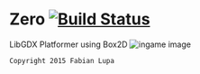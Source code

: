 Zero [![Build Status](https://travis-ci.org/flaiker/zero.svg)](https://travis-ci.org/flaiker/zero)
====

LibGDX Platformer using Box2D
![ingame image](http://i.imgur.com/kBFkgzD.png)

```
Copyright 2015 Fabian Lupa
```
